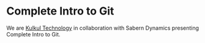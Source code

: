 # Complete Intro to Git

We are [Kulkul Technology](https://kulkul.tech/) in collaboration with Sabern Dynamics presenting Complete Intro to Git.